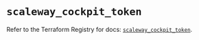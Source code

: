 # `scaleway_cockpit_token`

Refer to the Terraform Registry for docs: [`scaleway_cockpit_token`](https://registry.terraform.io/providers/scaleway/scaleway/2.53.0/docs/resources/cockpit_token).
